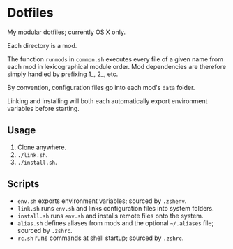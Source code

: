 # Dotfiles

My modular dotfiles; currently OS X only.

Each directory is a mod.

The function `runmods` in `common.sh` executes every file of a given name from each mod in lexicographical module order.
Mod dependencies are therefore simply handled by prefixing 1_, 2_, etc.

By convention, configuration files go into each mod's `data` folder.

Linking and installing will both each automatically export environment variables before starting.

## Usage

1. Clone anywhere.
2. `./link.sh`.
3. `./install.sh`.

## Scripts

- `env.sh` exports environment variables; sourced by `.zshenv`.
- `link.sh` runs `env.sh` and links configuration files into system folders.
- `install.sh` runs `env.sh` and installs remote files onto the system.
- `alias.sh` defines aliases from mods and the optional `~/.aliases` file; sourced by `.zshrc`.
- `rc.sh` runs commands at shell startup; sourced by `.zshrc`.
